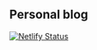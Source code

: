 ## Personal blog

[![Netlify Status](https://api.netlify.com/api/v1/badges/c786247f-559e-4368-a770-78619a67b9a4/deploy-status)](https://app.netlify.com/sites/loving-noyce-45d0e1/deploys)